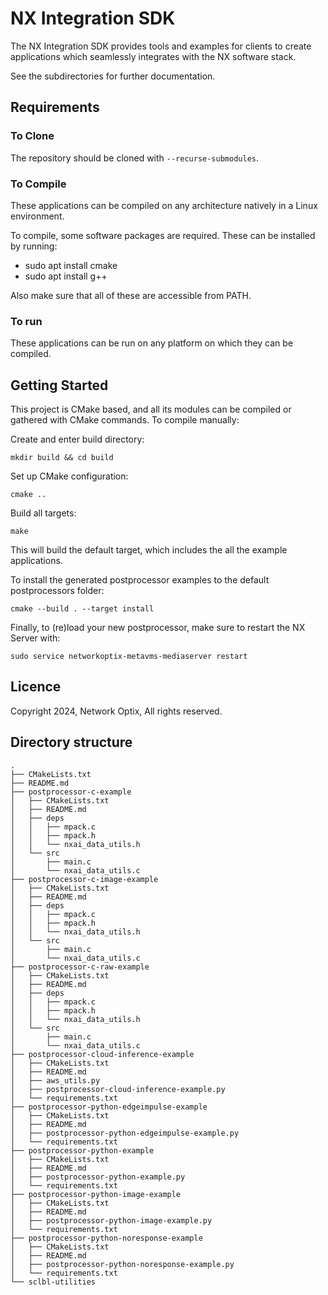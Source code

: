 NX Integration SDK
=========================

The NX Integration SDK provides tools and examples for clients to create applications which seamlessly integrates with the NX software stack.

See the subdirectories for further documentation.

## Requirements

### To Clone

The repository should be cloned with `--recurse-submodules`.

### To Compile

These applications can be compiled on any architecture natively in a Linux environment.

To compile, some software packages are required. These can be installed by running:

- sudo apt install cmake
- sudo apt install g++

Also make sure that all of these are accessible from PATH.

### To run

These applications can be run on any platform on which they can be compiled.

## Getting Started

This project is CMake based, and all its modules can be compiled or gathered with CMake commands. To compile manually:

Create and enter build directory:

```
mkdir build && cd build
```

Set up CMake configuration:

```
cmake ..
```

Build all targets:

```
make
```

This will build the default target, which includes the all the example applications.

To install the generated postprocessor examples to the default postprocessors folder:

```
cmake --build . --target install
```

Finally, to (re)load your new postprocessor, make sure to restart the NX Server with:

```
sudo service networkoptix-metavms-mediaserver restart
```

## Licence

Copyright 2024, Network Optix, All rights reserved.

## Directory structure

```
.
├── CMakeLists.txt
├── README.md
├── postprocessor-c-example
│   ├── CMakeLists.txt
│   ├── README.md
│   ├── deps
│   │   ├── mpack.c
│   │   ├── mpack.h
│   │   └── nxai_data_utils.h
│   └── src
│       ├── main.c
│       └── nxai_data_utils.c
├── postprocessor-c-image-example
│   ├── CMakeLists.txt
│   ├── README.md
│   ├── deps
│   │   ├── mpack.c
│   │   ├── mpack.h
│   │   └── nxai_data_utils.h
│   └── src
│       ├── main.c
│       └── nxai_data_utils.c
├── postprocessor-c-raw-example
│   ├── CMakeLists.txt
│   ├── README.md
│   ├── deps
│   │   ├── mpack.c
│   │   ├── mpack.h
│   │   └── nxai_data_utils.h
│   └── src
│       ├── main.c
│       └── nxai_data_utils.c
├── postprocessor-cloud-inference-example
│   ├── CMakeLists.txt
│   ├── README.md
│   ├── aws_utils.py
│   ├── postprocessor-cloud-inference-example.py
│   └── requirements.txt
├── postprocessor-python-edgeimpulse-example
│   ├── CMakeLists.txt
│   ├── README.md
│   ├── postprocessor-python-edgeimpulse-example.py
│   └── requirements.txt
├── postprocessor-python-example
│   ├── CMakeLists.txt
│   ├── README.md
│   ├── postprocessor-python-example.py
│   └── requirements.txt
├── postprocessor-python-image-example
│   ├── CMakeLists.txt
│   ├── README.md
│   ├── postprocessor-python-image-example.py
│   └── requirements.txt
├── postprocessor-python-noresponse-example
│   ├── CMakeLists.txt
│   ├── README.md
│   ├── postprocessor-python-noresponse-example.py
│   └── requirements.txt
└── sclbl-utilities
```
